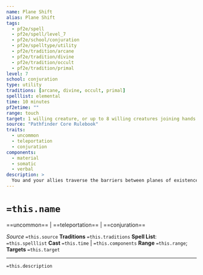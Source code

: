 ```yaml
---
name: Plane Shift
alias: Plane Shift
tags:
  - pf2e/spell
  - pf2e/spell/level_7
  - pf2e/school/conjuration
  - pf2e/spelltype/utility
  - pf2e/tradition/arcane
  - pf2e/tradition/divine
  - pf2e/tradition/occult
  - pf2e/tradition/primal
level: 7
school: conjuration
type: utility
traditions: [arcane, divine, occult, primal]
spelllist: elemental
time: 10 minutes
pf2etime: ""
range: touch
target: 1 willing creature, or up to 8 willing creatures joining hands
source: "Pathfinder Core Rulebook"
traits:
  - uncommon
  - teleportation
  - conjuration
components:
  - material
  - somatic
  - verbal
description: >
  You and your allies traverse the barriers between planes of existence. The targets move to another plane, such as the Plane of Fire, the Shadow Plane, or the Abyss. You must have specific knowledge of the destination plane and use a magic tuning fork created from material from that plane as a focus for the spell. While the tuning forks for most prominent planes are uncommon, just like the spell plane shift, more obscure planes and demiplanes often have rare tuning forks. The spell is highly imprecise, and you appear 1d20x25 miles from the last place one of the targets (of your choice) was located the last time that target traveled to the plane. If it's the first time traveling to a particular plane for all targets, you appear at a random location on the plane. Plane shift doesn't provide a means of return travel, though casting plane shift again allows you to return to your previous plane unless there are extenuating circumstances.
---
```

# `=this.name`
==uncommon== | ==teleportation== | ==conjuration==

*Source* `=this.source`
**Traditions** `=this.traditions`
**Spell List**: `=this.spelllist`
**Cast** `=this.time` | `=this.components`
**Range** `=this.range`; **Targets** `=this.target`

***
`=this.description`